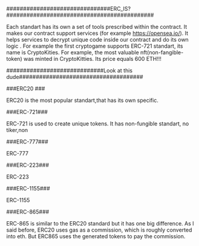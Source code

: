 ###############################ERC_IS?############################################

Each standart has its own a set of tools prescribed within the contract. It makes our contract support services (for example https://opensea.io/). It helps services to decrypt unique code inside our contract and do its own logic . For example the first cryptogame supports ERC-721 standart, its name is CryptoKities. For example, the most valuable nft(non-fangible-token) was minted in CryptoKitties. Its price equals 600 ETH!!!


#############################Look at this dude#####################################

###ERC20 ###

ERC20 is the most popular standart,that has its own specific. 

###ERC-721###

ERC-721 is used to create unique tokens. It has non-fungible standart, no tiker,non

###ERC-777###

ERC-777

###ERC-223###

ERC-223

###ERC-1155###

ERC-1155 

###ERC-865###

ERC-865 is similar to the ERC20 standard but it has one big difference. As I said before, ERC20 uses gas as a commission, which is roughly converted into eth. But ERC865 uses the generated tokens to pay the commission.
